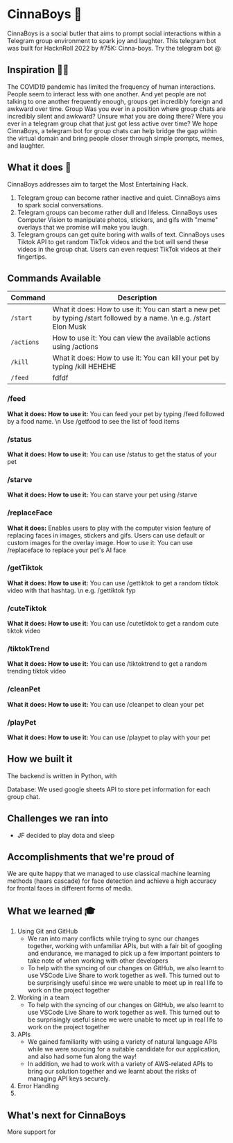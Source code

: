 # CinnaBoys 🤖
CinnaBoys is a social butler that aims to prompt social interactions within a Telegram group environment to spark joy and laughter. This telegram bot was built for HacknRoll 2022 by #75K: Cinna-boys. Try the telegram bot @


## Inspiration 🤔💭
The COVID19 pandemic has limited the frequency of human interactions. People seem to interact less with one another. And yet people are not talking to one another frequently enough, groups get incredibly foreign and awkward over time. Group Was you ever in a position where group chats are incredibly silent and awkward? Unsure what you are doing there? Were you ever in a telegram group chat that just got less active over time? We hope CinnaBoys, a telegram bot for group chats can help bridge the gap within the virtual domain and bring people closer through simple prompts, memes, and laughter. 


## What it does 🦾
CinnaBoys addresses aim to target the Most Entertaining Hack. 
1. Telegram group can become rather inactive and quiet. CinnaBoys aims to spark social conversations. 
2. Telegram groups can become rather dull and lifeless. CinnaBoys uses Computer Vision to manipulate photos, stickers, and gifs with "meme" overlays that we promise will make you laugh. 
3. Telegram groups can get quite boring with walls of text. CinnaBoys uses Tiktok API to get random TikTok videos and the bot will send these videos in the group chat. Users can even request TikTok videos at their fingertips. 


## Commands Available 

| Command      | Description |
| ----------- | ----------- |
| `/start`      | What it does: How to use it: You can start a new pet by typing /start followed by a name. \n e.g. /start Elon Musk      |
| `/actions`   | How to use it: You can view the available actions using /actions        |
| `/kill` |  What it does:  How to use it: You can kill your pet by typing /kill HEHEHE | 
| `/feed` |  fdfdf |
    
### /feed
**What it does:** 
**How to use it:** You can feed your pet by typing /feed followed by a food name. \n Use /getfood to see the list of food items
    

### /status
**What it does:** 
**How to use it:** You can use /status to get the status of your pet

    
### /starve
**What it does:** 
**How to use it:** You can starve your pet using /starve

### /replaceFace
**What it does:** Enables users to play with the computer vision feature of replacing faces in images, stickers and gifs. Users can use default or custom images for the overlay image.
How to use it: You can use /replaceface to replace your pet's AI face

### /getTiktok
**What it does:**
**How to use it:** You can use /gettiktok <hashtag> to get a random tiktok video with that hashtag. \n e.g.  /gettiktok fyp
    
### /cuteTiktok
**What it does:** 
**How to use it:** You can use /cutetiktok to get a random cute tiktok video

### /tiktokTrend
**What it does:** 
**How to use it:** You can use /tiktoktrend to get a random trending tiktok video
    
### /cleanPet
**What it does:** 
**How to use it:** You can use /cleanpet to clean your pet
    
### /playPet
**What it does:** 
**How to use it:** You can use /playpet to play with your pet




## How we built it
The backend is written in Python, with  <credits>


Database: We used google sheets API to store pet information for each group chat.


## Challenges we ran into
- JF decided to play dota and sleep 

## Accomplishments that we're proud of
We are quite happy that we managed to use classical machine learning methods (haars cascade) for face detection and achieve a high accuracy for frontal faces in different forms of media.



## What we learned 🎓 
1. Using Git and GitHub 
    - We ran into many conflicts while trying to sync our changes together, working with unfamiliar APIs, but with a fair bit of googling and endurance, we managed to pick up a few important pointers to take note of when working with other developers
    - To help with the syncing of our changes on GitHub, we also learnt to use VSCode Live Share to work together as well. This turned out to be surprisingly useful since we were unable to meet up in real life to work on the project together
2. Working in a team 
    - To help with the syncing of our changes on GitHub, we also learnt to use VSCode Live Share to work together as well. This turned out to be surprisingly useful since we were unable to meet up in real life to work on the project together
3. APIs
    - We gained familiarity with using a variety of natural language APIs while we were sourcing for a suitable candidate for our application, and also had some fun along the way!
    - In addition, we had to work with a variety of AWS-related APIs to bring our solution together and we learnt about the risks of managing API keys securely.
4. Error Handling 
5. 




## What's next for CinnaBoys 

More support for


